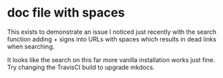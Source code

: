 # doc file with spaces

This exists to demonstrate an issue I noticed just recently with the search function adding + signs into URLs with spaces which results in dead links when searching.

It looks like the search on this far more vanilla installation works just fine. Try changing the TravisCI build to upgrade mkdocs.
